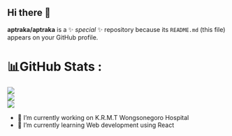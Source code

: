 ## Hi there 👋

**aptraka/aptraka** is a ✨ _special_ ✨ repository because its `README.md` (this file) appears on your GitHub profile.
# 📊GitHub Stats :
![](https://github-readme-stats.vercel.app/api?username=aptraka&theme=radical&hide_border=true&include_all_commits=false&count_private=false)<br/>
![](https://github-readme-streak-stats.herokuapp.com/?user=aptraka&theme=radical&hide_border=true)<br/>
![](https://github-readme-stats.vercel.app/api/top-langs/?username=aptraka&theme=radical&hide_border=true&include_all_commits=false&count_private=false&layout=compact)

- 🔭 I’m currently working on K.R.M.T Wongsonegoro Hospital
- 🌱 I’m currently learning Web development using React
